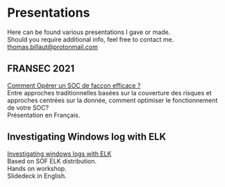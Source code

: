 # Presentations

Here can be found various presentations I gave or made.  
Should you require additional info, feel free to contact me.   
thomas.billaut@protonmail.com


## FRANSEC 2021

[Comment Opérer un SOC de facçon efficace ?](https://github.com/tbillaut/Presentations/blob/main/FRANSEC_DATA_SOC_V3.pdf)  
Entre approches traditionnelles basées sur la couverture des risques et approches centrées sur la donnée, comment optimiser le fonctionnement de votre SOC?  
Présentation en Français.

## Investigating Windows log with ELK

[Investigating windows logs with ELK](https://github.com/tbillaut/Presentations/blob/main/Investigating_windows_log_with_elk_V1.pdf)  
Based on SOF ELK distribution.  
Hands on workshop.  
Slidedeck in English.  

